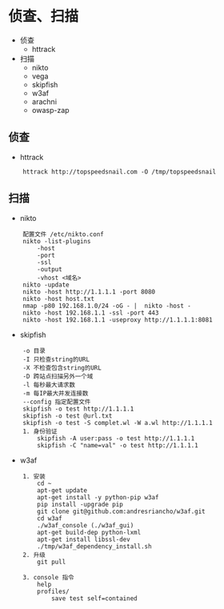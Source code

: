 
# 侦查、扫描

* 侦查
    - httrack
* 扫描
    - nikto
    - vega
    - skipfish
    - w3af
    - arachni
    - owasp-zap

## 侦查

* httrack
```shell 
    httrack http://topspeedsnail.com -O /tmp/topspeedsnail
```

## 扫描

* nikto
```shell 
    配置文件 /etc/nikto.conf
    nikto -list-plugins
        -host
        -port
        -ssl
        -output
        -vhost <域名>
    nikto -update
    nikto -host http://1.1.1.1 -port 8080
    nikto -host host.txt
    nmap -p80 192.168.1.0/24 -oG - |  nikto -host -
    nikto -host 192.168.1.1 -ssl -port 443
    nikto -host 192.168.1.1 -useproxy http://1.1.1.1:8081
```


* skipfish
```shell 
    -o 目录
    -I 只检查string的URL
    -X 不检查包含string的URL
    -D 跨站点扫描另外一个域
    -l 每秒最大请求数
    -m 每IP最大并发连接数
    --config 指定配置文件
    skipfish -o test http://1.1.1.1
    skipfish -o test @url.txt
    skipfish -o test -S complet.wl -W a.wl http://1.1.1.1
    1. 身份验证
        skipfish -A user:pass -o test http://1.1.1.1
        skipfish -C "name=val" -o test http://1.1.1.1
```


* w3af
```shell 
    1. 安装
        cd ~
        apt-get update	
        apt-get install -y python-pip w3af
        pip install -upgrade pip
        git clone git@github.com:andresriancho/w3af.git
        cd w3af
        ./w3af_console (./w3af_gui)
        apt-get build-dep python-lxml
        apt-get install libssl-dev
        ./tmp/w3af_dependency_install.sh
    2. 升级
        git pull

    3. console 指令
        help
        profiles/ 
            save test self=contained
```
